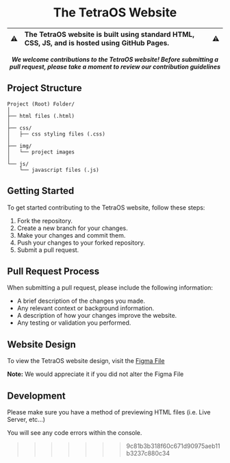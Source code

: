 <div align="center">
  
# The TetraOS Website

| :warning: | **The TetraOS website is built using standard HTML, CSS, JS, and is hosted using GitHub Pages.** <br> | :warning: |
| --------- | :--------------------------------------------------------------------------------------------------- | --------------------------------------------------------------------------------------------------------------------- |

***We welcome contributions to the TetraOS website! Before submitting a pull request, please take a moment to review our contribution guidelines***
</div>

## Project Structure 

```
Project (Root) Folder/
│
├── html files (.html)
│
├── css/
│   ├── css styling files (.css)
│
├── img/
│   └── project images
│
└── js/
    └── javascript files (.js)
```

## Getting Started

To get started contributing to the TetraOS website, follow these steps:

  1. Fork the repository.
  2. Create a new branch for your changes.
  3. Make your changes and commit them.
  4. Push your changes to your forked repository.
  5. Submit a pull request.

## Pull Request Process

When submitting a pull request, please include the following information:

  - A brief description of the changes you made.
  - Any relevant context or background information.
  - A description of how your changes improve the website.
  - Any testing or validation you performed.

## Website Design

To view the TetraOS website design, visit the [Figma File](https://www.figma.com/file/1SsYTgOSnfoMm7mx6PVJbe/Website?type=design&node-id=0%3A1&mode=design&t=MYUiqFjrXAeqxPhU-1)

**Note:** We would appreciate it if you did not alter the Figma File


## Development

Please make sure you have a method of previewing HTML files (i.e. Live Server, etc...) 

You will see any code errors within the console.
>>>>>>> 9c81b3b318f60c671d90975aeb11b3237c880c34

